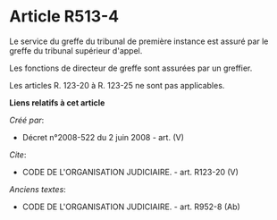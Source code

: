 # Article R513-4

Le service du greffe du tribunal de première instance est assuré par le greffe du tribunal supérieur d'appel.

Les fonctions de directeur de greffe sont assurées par un greffier.

Les articles R. 123-20 à R. 123-25 ne sont pas applicables.

**Liens relatifs à cet article**

_Créé par_:

  - Décret n°2008-522 du 2 juin 2008 - art. (V)

_Cite_:

  - CODE DE L'ORGANISATION JUDICIAIRE. - art. R123-20 (V)

_Anciens textes_:

  - CODE DE L'ORGANISATION JUDICIAIRE. - art. R952-8 (Ab)
